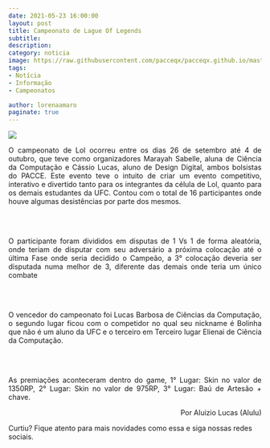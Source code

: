 ```yaml
---
date: 2021-05-23 16:00:00
layout: post
title: Campeonato de Lague Of Legends
subtitle: 
description: 
category: noticia
image: https://raw.githubusercontent.com/pacceqx/pacceqx.github.io/master/assets/pic/capa/lol.png
tags:
- Notícia
- Informação
- Campeonatos

author: lorenaamaro
paginate: true
---
```


![](https://www.oficinadanet.com.br/imagens/post/29025/capa-lol-e-o-game-mais-assistido-da-twitch-de-2019_1400x875_5df95c7508bfd.jpg)
<p style="text-align: justify;">
O campeonato de Lol ocorreu entre os dias 26 de setembro até 4 de outubro, que teve como organizadores Marayah Sabelle, aluna de Ciência da Computação e Cássio Lucas, aluno de Design Digital, ambos bolsistas do PACCE. Este evento teve o intuito de criar um evento competitivo, interativo e divertido tanto para os integrantes da célula de Lol, quanto para os demais estudantes da UFC. Contou com o total de 16 participantes onde houve algumas desistências por parte dos mesmos.
</p>
<br><br>
<p style="text-align: justify;">
O participante foram divididos em disputas de 1 Vs 1 de forma aleatória, onde teriam de disputar com seu adversário a próxima colocação até o última Fase onde seria decidido o Campeão, a 3° colocação deveria ser disputada numa melhor de 3, diferente das demais onde teria um único combate
</p>
<br><br>
<p style="text-align: justify;">
O vencedor do campeonato foi Lucas Barbosa de Ciências da Computação, o segundo lugar ficou com o competidor no qual seu nickname é Bolinha que não é um aluno da UFC e o terceiro em Terceiro lugar Elienai de Ciência da Computação.
</p>
<br><br>
<p style="text-align: justify;">
As premiações aconteceram dentro do game, 1° Lugar: Skin no valor de 1350RP, 2° Lugar: Skin no valor de 975RP, 3° Lugar: Baú de Artesão + chave.
</p>
<p style="text-align: right;">
Por Aluizio Lucas (Alulu)
</p>

Curtiu? Fique atento para mais novidades como essa e siga nossas redes sociais.